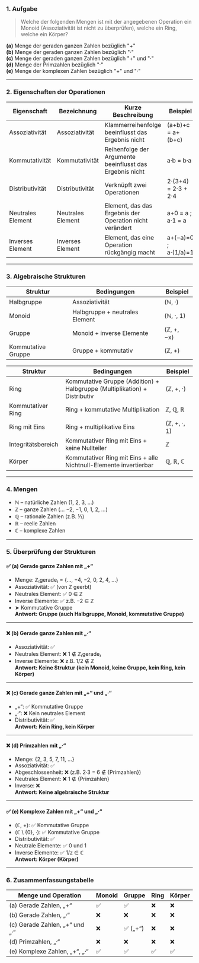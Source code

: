 
### 1. Aufgabe
> Welche der folgenden Mengen ist mit der angegebenen Operation ein Monoid (Assoziativität ist nicht zu überprüfen), welche ein Ring, welche ein Körper?

**(a)** Menge der geraden ganzen Zahlen bezüglich "+"  
**(b)** Menge der geraden ganzen Zahlen bezüglich "·"  
**(c)** Menge der geraden ganzen Zahlen bezüglich "+" und "·"  
**(d)** Menge der Primzahlen bezüglich "·"  
**(e)** Menge der komplexen Zahlen bezüglich "+" und "·"

---

### 2. Eigenschaften der Operationen

| Eigenschaft           | Bezeichnung         | Kurze Beschreibung                                           | Beispiel               |
|-----------------------|---------------------|---------------------------------------------------------------|------------------------|
| Assoziativität        | Assoziativität      | Klammerreihenfolge beeinflusst das Ergebnis nicht            | (a+b)+c = a+(b+c)      |
| Kommutativität        | Kommutativität      | Reihenfolge der Argumente beeinflusst das Ergebnis nicht     | a·b = b·a              |
| Distributivität       | Distributivität     | Verknüpft zwei Operationen                                   | 2·(3+4) = 2·3 + 2·4    |
| Neutrales Element     | Neutrales Element   | Element, das das Ergebnis der Operation nicht verändert       | a+0 = a ; a·1 = a      |
| Inverses Element      | Inverses Element    | Element, das eine Operation rückgängig macht                  | a+(−a)=0 ; a·(1/a)=1   |

---

### 3. Algebraische Strukturen

| Struktur                | Bedingungen                                                               | Beispiel        |
|-------------------------|----------------------------------------------------------------------------|-----------------|
| Halbgruppe              | Assoziativität                                                            | (ℕ, ·)          |
| Monoid                  | Halbgruppe + neutrales Element                                            | (ℕ, ·, 1)       |
| Gruppe                  | Monoid + inverse Elemente                                                 | (ℤ, +, −x)      |
| Kommutative Gruppe      | Gruppe + kommutativ                                                       | (ℤ, +)          |


| Struktur                | Bedingungen                                                               | Beispiel        |
|-------------------------|---------------------------------------------------------------------------|-----------------|
| Ring                    | Kommutative Gruppe (Addition) + Halbgruppe (Multiplikation) + Distributiv | (ℤ, +, ·)       |
| Kommutativer Ring       | Ring + kommutative Multiplikation                                         | ℤ, ℚ, ℝ         |
| Ring mit Eins           | Ring + multiplikative Eins                                                | (ℤ, +, ·, 1)    |
| Integritätsbereich      | Kommutativer Ring mit Eins + keine Nullteiler                             | ℤ               |
| Körper                  | Kommutativer Ring mit Eins + alle Nichtnull-Elemente invertierbar         | ℚ, ℝ, ℂ         |

---

### 4. Mengen

- **ℕ** – natürliche Zahlen (1, 2, 3, …)  
- **ℤ** – ganze Zahlen (… −2, −1, 0, 1, 2, …)  
- **ℚ** – rationale Zahlen (z.B. ⅓)  
- **ℝ** – reelle Zahlen  
- **ℂ** – komplexe Zahlen  

---

### 5. Überprüfung der Strukturen

#### ✅ (a) Gerade ganze Zahlen mit „+“
- Menge: ℤ₍gerade₎ = {..., −4, −2, 0, 2, 4, ...}
- Assoziativität: ✅ (von ℤ geerbt)
- Neutrales Element: ✅ 0 ∈ ℤ
- Inverse Elemente: ✅ z.B. −2 ∈ ℤ
- ➤ Kommutative Gruppe  
**Antwort: Gruppe (auch Halbgruppe, Monoid, kommutative Gruppe)**

---

#### ❌ (b) Gerade ganze Zahlen mit „·“
- Assoziativität: ✅
- Neutrales Element: ❌ 1 ∉ ℤ₍gerade₎
- Inverse Elemente: ❌ z.B. 1/2 ∉ ℤ  
**Antwort: Keine Struktur (kein Monoid, keine Gruppe, kein Ring, kein Körper)**

---

#### ❌ (c) Gerade ganze Zahlen mit „+“ und „·“
- „+“: ✅ Kommutative Gruppe
- „·“: ❌ Kein neutrales Element
- Distributivität: ✅  
**Antwort: Kein Ring, kein Körper**

---

#### ❌ (d) Primzahlen mit „·“
- Menge: {2, 3, 5, 7, 11, …}
- Assoziativität: ✅
- Abgeschlossenheit: ❌ (z.B. 2·3 = 6 ∉ {Primzahlen})
- Neutrales Element: ❌ 1 ∉ {Primzahlen}
- Inverse: ❌  
**Antwort: Keine algebraische Struktur**

---

#### ✅ (e) Komplexe Zahlen mit „+“ und „·“
- (ℂ, +): ✅ Kommutative Gruppe
- (ℂ \ {0}, ·): ✅ Kommutative Gruppe
- Distributivität: ✅
- Neutrale Elemente: ✅ 0 und 1
- Inverse Elemente: ✅ 1/z ∈ ℂ  
**Antwort: Körper (Körper)**

---

### 6. Zusammenfassungstabelle

| Menge und Operation            | Monoid | Gruppe     | Ring | Körper |
|-------------------------------|--------|------------|------|--------|
| (a) Gerade Zahlen, „+“        | ✅     | ✅         | ❌   | ❌     |
| (b) Gerade Zahlen, „·“        | ❌     | ❌         | ❌   | ❌     |
| (c) Gerade Zahlen, „+“ und „·“| ❌     | ✅ („+“)   | ❌   | ❌     |
| (d) Primzahlen, „·“           | ❌     | ❌         | ❌   | ❌     |
| (e) Komplexe Zahlen, „+“, „·“ | ✅     | ✅         | ✅   | ✅     |
